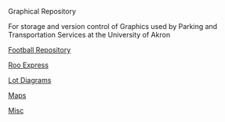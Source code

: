 Graphical Repository

For storage and version control of Graphics used by Parking and Transportation Services at the University of Akron

[Football Repository][]

[Roo Express][]


[Lot Diagrams][]


[Maps][]

[Misc][]


[Football Repository]: /fusty/Graphical-Repository/tree/master/Football

[Roo Express]: /fusty/Graphical-Repository/tree/master/Roo%20Express

[Lot Diagrams]: /fusty/Graphical-Repository/tree/master/Lot%20Diagrams

[Maps]: /fusty/Graphical-Repository/tree/master/Maps

[Misc]: /fusty/Graphical-Repository/tree/master/misc

